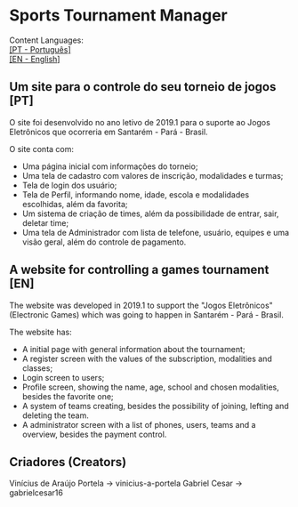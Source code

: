# Sports Tournament Manager
Content Languages:<br/>
[[PT - Português]](#pt)<br/>
[[EN - English]](#en)

## Um site para o controle do seu torneio de jogos [PT]<a name="pt"></a>
O site foi desenvolvido no ano letivo de 2019.1 para o suporte ao Jogos Eletrônicos que ocorreria em Santarém - Pará - Brasil.

O site conta com: 
* Uma página inicial com informações do torneio; 
* Uma tela de cadastro com valores de inscrição, modalidades e turmas;
* Tela de login dos usuário;
* Tela de Perfil, informando nome, idade, escola e modalidades escolhidas, além da favorita;
* Um sistema de criação de times, além da possibilidade de entrar, sair, deletar time;
* Uma tela de Administrador com lista de telefone, usuário, equipes e uma visão geral, além do controle de pagamento.

## A website for controlling a games tournament [EN]<a name="en"></a>
The website was developed in 2019.1 to support the "Jogos Eletrônicos" (Electronic Games) which was going to happen in Santarém - Pará - Brasil.

The website has:
* A initial page with general information about the tournament;
* A register screen with the values of the subscription, modalities and classes;
* Login screen to users;
* Profile screen, showing the name, age, school and chosen modalities, besides the favorite one;
* A system of teams creating, besides the possibility of joining, lefting and deleting the team.
* A administrator screen with a list of phones, users, teams and a overview, besides the payment control.

## Criadores (Creators)
Vinícius de Araújo Portela -> vinicius-a-portela
Gabriel Cesar -> gabrielcesar16

